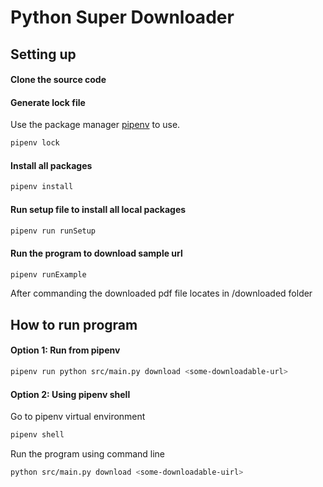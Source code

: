 # Python Super Downloader

## Setting up
#### Clone the source code

#### Generate lock file
Use the package manager [pipenv](https://pypi.org/project/pipenv/) to use.
```bash
pipenv lock
```

#### Install all packages
```bash
pipenv install
```

#### Run setup file to install all local packages
```bash
pipenv run runSetup
```

#### Run the program to download sample url
```bash
pipenv runExample
```
After commanding the downloaded pdf file locates in /downloaded folder

## How to run program
#### Option 1: Run from pipenv
```bash
pipenv run python src/main.py download <some-downloadable-url>
```
#### Option 2: Using pipenv shell
Go to pipenv virtual environment
```bash
pipenv shell
```

Run the program using command line
```bash
python src/main.py download <some-downloadable-uirl>
```
